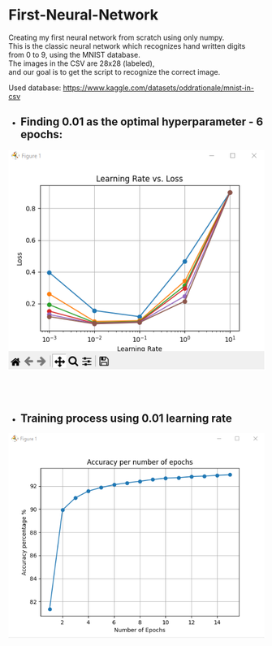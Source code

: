 # First-Neural-Network

Creating my first neural network from scratch using only numpy.<br>
This is the classic neural network which recognizes hand written digits<br> from 0 to 9,
using the MNIST database.<br>
The images in the CSV are 28x28 (labeled), <br>
and our goal is to get the script to recognize the correct image.
<br>

Used database: https://www.kaggle.com/datasets/oddrationale/mnist-in-csv

* ##  Finding 0.01 as the optimal hyperparameter - 6 epochs:

![](images\l_r.png)
<br>
<br>
<br>
<br>

* ## **Training process using 0.01 learning rate**
![](images\acc.png)
